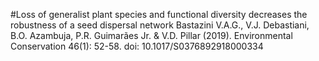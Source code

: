 
#Loss of generalist plant species and functional diversity decreases the robustness of a seed dispersal network
Bastazini V.A.G., V.J. Debastiani, B.O. Azambuja, P.R. Guimarães Jr. & V.D. Pillar (2019). Environmental Conservation 46(1): 52-58. 
doi: 10.1017/S0376892918000334
